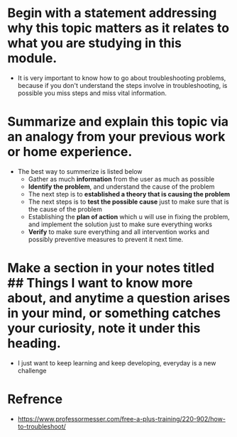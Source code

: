 # Begin with a statement addressing why this topic matters as it relates to what you are studying in this module.
 + It is very important to know how to go about troubleshooting problems, because if you don't understand the steps involve in troubleshooting, is possible you miss steps and miss vital information.


# Summarize and explain this topic via an analogy from your previous work or home experience.
 + The best way to summerize is listed below
   + Gather as much **information** from the user as much as possible
   + **Identify the problem**, and understand the cause of the problem
   + The next step is to **established a theory that is causing the problem**
   + The next steps is to **test the possible cause** just to make sure that is the cause of the problem
   + Establishing the **plan of action** which u will use in fixing the problem, and implement the solution just to make sure everything works
   + **Verify** to make sure everything and all intervention works and possibly preventive measures to prevent it next time.


# Make a section in your notes titled ## Things I want to know more about, and anytime a question arises in your mind, or something catches your curiosity, note it under this heading.
 + I just want to keep learning and keep developing, everyday is a new challenge

# Refrence
  + <https://www.professormesser.com/free-a-plus-training/220-902/how-to-troubleshoot/>